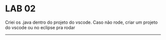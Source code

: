 # LAB 02

Criei os .java dentro do projeto do vscode. Caso não rode, criar um projeto do vscode ou no eclipse pra rodar

<hr>

